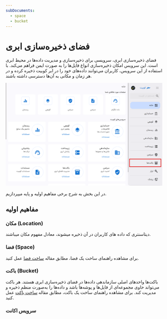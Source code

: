 ```yaml
---
subDocuments:
  - space
  - bucket
---
```


# فضای ذخیره‌سازی ابری

فضای ذخیره‌سازی ابری، سرویسی برای ذخیره‌سازی و مدیریت داده‌ها در محیط ابری است. این سرویس امکان ذخیره‌سازی انواع فایل‌ها را به صورت ایمن فراهم می‌کند.
با استفاده از این سرویس، کاربران می‌توانند داده‌های خود را در ابر کوبیت ذخیره کرده و در هر زمان و مکانی به آن‌ها دسترسی داشته باشند.

![Bucket: bucket](bucket.png)

در این بخش به شرح برخی مفاهیم اولیه و پایه میپردازیم.

## مفاهیم اولیه

### مکان (Location)

دیتاسنتری که داده های کاربران در آن ذخیره میشوند، معادل مفهوم مکان میباشند.

### فضا (Space)

برای مشاهده راهنمای ساخت یک فضا، مطابق مقاله [ساخت فضا](space) عمل کنید.

### باکت (Bucket)

باکت‌ها واحدهای اصلی سازماندهی داده‌ها در فضای ذخیره‌سازی ابری هستند. هر باکت می‌تواند حاوی مجموعه‌ای از فایل‌ها و پوشه‌ها باشد و داده‌ها را به‌صورت منظم ذخیره و مدیریت کند.
برای مشاهده راهنمای ساخت یک باکت، مطابق مقاله [ساخت باکت](bucket) عمل کنید.

### سرویس اکانت
